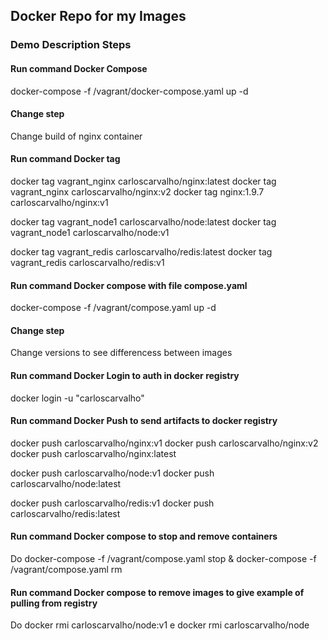 
## Docker Repo for my Images

### Demo Description Steps


#### Run command Docker Compose

docker-compose -f /vagrant/docker-compose.yaml up -d

#### Change step
Change build of nginx container

#### Run command Docker tag

docker tag vagrant_nginx carloscarvalho/nginx:latest
docker tag vagrant_nginx carloscarvalho/nginx:v2
docker tag nginx:1.9.7 carloscarvalho/nginx:v1

docker tag vagrant_node1 carloscarvalho/node:latest
docker tag vagrant_node1 carloscarvalho/node:v1

docker tag vagrant_redis carloscarvalho/redis:latest
docker tag vagrant_redis carloscarvalho/redis:v1


#### Run command Docker compose with file compose.yaml
docker-compose -f /vagrant/compose.yaml up -d

#### Change step
Change versions to see differencess between images

#### Run command Docker Login to auth in docker registry
docker login -u "carloscarvalho"

#### Run command Docker Push to send artifacts to docker registry

docker push carloscarvalho/nginx:v1
docker push carloscarvalho/nginx:v2
docker push carloscarvalho/nginx:latest

docker push carloscarvalho/node:v1
docker push carloscarvalho/node:latest


docker push carloscarvalho/redis:v1
docker push carloscarvalho/redis:latest

#### Run command Docker compose to stop and remove containers
Do docker-compose -f /vagrant/compose.yaml stop & docker-compose -f /vagrant/compose.yaml rm

#### Run command Docker compose to remove images to give example of pulling from registry
Do docker rmi carloscarvalho/node:v1 e docker rmi carloscarvalho/node


